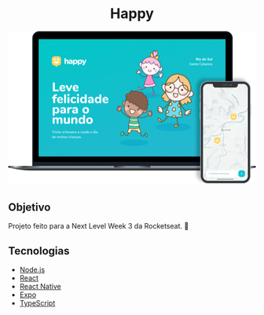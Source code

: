 <div align="center">
    <h1>Happy</h1>
    <img alt="Happy" title="Happy" src="./happy.png" />
</div>

## Objetivo

Projeto feito para a Next Level Week 3 da Rocketseat. 🥇

## Tecnologias

- [Node.js](https://nodejs.org/en/)
- [React](https://reactjs.org)
- [React Native](https://facebook.github.io/react-native/)
- [Expo](https://expo.io/)
- [TypeScript](https://www.typescriptlang.org/)
